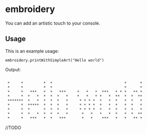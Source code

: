 # embroidery

You can add an artistic touch to your console.

## Usage

This is an example usage:

`embroidery.printWithSimpleArt("Hello world")`

Output:
```

 *     *         *  *                                *      *
 *     *         *  *                                *      *
 *     *   ***   *  *   ***     *   *   *  ***   * * *   ** *
 *     *  *   *  *  *  *   *    *   *   * *   *  **  *  *  **
 *******  *   *  *  *  *   *     * * * *  *   *  *   *  *   *
 *     *  *****  *  *  *   *     * * * *  *   *  *   *  *   *
 *     *  *      *  *  *   *     * * * *  *   *  *   *  *   *
 *     *  *   *  *  *  *   *      *   *   *   *  *   *  *  **
 *     *   ***   *  *   ***       *   *    ***   *   *   ** *
```
//TODO

